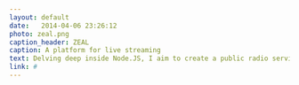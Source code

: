 ```yaml
---
layout: default
date:   2014-04-06 23:26:12
photo: zeal.png
caption_header: ZEAL
caption: A platform for live streaming
text: Delving deep inside Node.JS, I aim to create a public radio service where you login and stream other people's speaker output. It's work in progress, so I am sorry but no demo.
link: #
---
```

